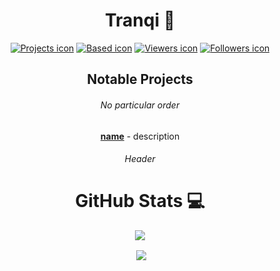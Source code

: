 <div align="center">

# Tranqi :rocket:

[![Projects icon]][Projects]
[![Based icon]][Based]
[![Viewers icon]][Viewers]
[![Followers icon]][Followers]     

[Projects]: https://github.com/Tranqi?tab=repositories
[Based]: https://img.shields.io/badge/Based-Very-9080c2  
[Viewers]: https://github.com/Tranqi
[Followers]: https://github.com/Tranqi?tab=followers
[Ethereum]: https://en.cryptobadges.io/donate/0x03c2e8e9d54513d98b4e2013b234be29bac7bbda
  
[Projects icon]: https://img.shields.io/badge/-Check%20out%20my%20projects-blue
[Based icon]: https://img.shields.io/badge/Based-Very-9080c2
[Viewers icon]: https://komarev.com/ghpvc/?username=Tranqi
[Followers icon]: https://img.shields.io/github/followers/Tranqi?style=social


## Notable Projects
###### *No particular order*

**[name](link)** - description        

  
###### Header

# GitHub Stats :computer:


  <p>
    <img align="center" src="https://github-readme-stats.vercel.app/api?username=Tranqi&show_icons=true&theme=dark">
  </p>
  <p>
    <img align="center" s<p align="center">
    <img align="center" src="https://github-readme-stats.vercel.app/api/top-langs/?username=Tranqi&layout=compact&theme=dark">
  </p>

</div>
